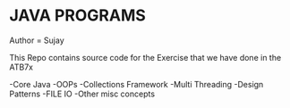 # JAVA PROGRAMS

Author = Sujay

This Repo contains source code for the 
Exercise that we have done in the ATB7x 

-Core Java
-OOPs
-Collections Framework
-Multi Threading
-Design Patterns
-FILE IO
-Other misc concepts

